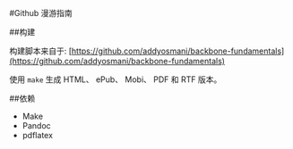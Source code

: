 #Github 漫游指南

##构建

构建脚本来自于: [https://github.com/addyosmani/backbone-fundamentals](https://github.com/addyosmani/backbone-fundamentals)

使用 ``make`` 生成 HTML、 ePub、 Mobi、 PDF 和 RTF 版本。

##依赖

 - Make
 - Pandoc
 - pdflatex